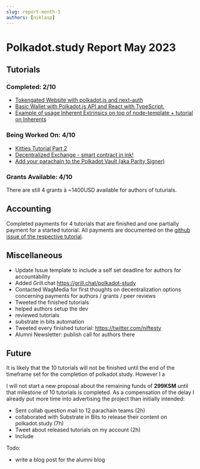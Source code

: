 ```yaml
---
slug: report-month-3
authors: [niklasp]
---
```


# Polkadot.study Report May 2023

## Tutorials

### Completed: 2/10

- [Tokengated Website with polkadot.js and next-auth](https://polkadot.study/tutorials/tokengated-polkadot-next-js/intro)
- [Basic Wallet with Polkadot.js API and React with TypeScript.](https://polkadot.study/tutorials/wallet-with-polkadot-js-and-react-with-typescript/intro)
- [Example of usage Inherent Extrinsics on top of node-template + tutorial on Inherents](https://github.com/PolkadotStudy/polkadot.study/issues/15)

### Being Worked On: 4/10

- [Kitties Tutorial Part 2](https://github.com/PolkadotStudy/polkadot.study/issues/8)
- [Decentralized Exchange - smart contract in ink!](https://github.com/PolkadotStudy/polkadot.study/issues/17)
- [Add your parachain to the Polkadot Vault (aka Parity Signer)](https://github.com/PolkadotStudy/polkadot.study/issues/6)

### Grants Available: 4/10

There are still 4 grants à ~1400USD available for authors of tuturials.

## Accounting

Completed payments for 4 tutorials that are finished and one partially payment
for a started tutorial. All payments are documented on the
[github issue of the respective tutorial](https://github.com/PolkadotStudy/polkadot.study/issues?q=is%3Aissue+label%3A%22%F0%9F%93%8B+New+Tutorial%22+).

## Miscellaneous

- Update Issue template to include a self set deadline for authors for
  accountability
- Added Grill.chat https://grill.chat/polkadot-study
- Contacted WagMedia for first thoughts on decentralization options concerning
  payments for authors / grants / peer reviews
- Tweeted the finished tutorials
- helped authors setup the dev
- reviewed tutorials
- substrate in bits automation
- Tweeted every finished tutorial: https://twitter.com/niftesty
- Alumni Newsletter: publish call for authors there

## Future

It is likely that the 10 tutorials will not be finished until the end of the
timeframe set for the completion of polkadot.study. However I a

I will not start a new proposal about the remaining funds of **299KSM** until
that milestone of 10 tutorials is completed. As a compensation of the delay I
already put more time into advertising the project than initially intended:

- Sent collab question mail to 12 parachain teams (2h)
- collaborated with Substrate in Bits to release their content on polkadot.study
  (7h)
- Tweet about released tutorials on my account (2h)
- Include

Todo:

- write a blog post for the alumni blog
